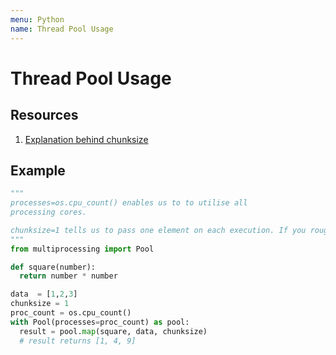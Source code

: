 ```yaml
---
menu: Python
name: Thread Pool Usage
---
```


# Thread Pool Usage

## Resources

1. [Explanation behind chunksize](https://stackoverflow.com/questions/53751050/python-multiprocessing-understanding-logic-behind-chunksize)

## Example

```python
"""
processes=os.cpu_count() enables us to to utilise all
processing cores.

chunksize=1 tells us to pass one element on each execution. If you roughly know the time expecation of each function execution, you can increase this to chunk the args into bigger pieces for one process to tackle.
"""
from multiprocessing import Pool

def square(number):
  return number * number

data  = [1,2,3]
chunksize = 1
proc_count = os.cpu_count()
with Pool(processes=proc_count) as pool:
  result = pool.map(square, data, chunksize)
  # result returns [1, 4, 9]
```
